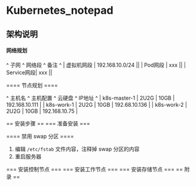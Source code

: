 # Kubernetes_notepad

## 架构说明 
#### 网络规划 

^ 子网 ^ 网络段 ^ 备注 ^
| 虚拟机网段 | 192.168.10.0/24 ||
| Pod网段 | xxx ||
| Service网段| xxx ||


==== 节点规划 ====

^ 主机名 ^ 主机配置 ^ 云硬盘 ^ IP地址 ^
| k8s-master-1 | 2U2G | 10GB | 192.168.10.111 |
| k8s-work-1 | 2U2G | 10GB | 192.68.10.136 |
| k8s-work-2 | 2U2G | 10GB | 192.168.10.75 |


== 安装步骤 ==
=== 准备安装 ===

==== 禁用 swap 分区 ====


1. 编辑 ` /etc/fstab ` 文件内容，注释掉 swap 分区的内容
2. 重启服务器


=== 安装控制节点 ===
=== 安装工作节点 ===
=== 安装存储节点 ===
== 附录 ==

